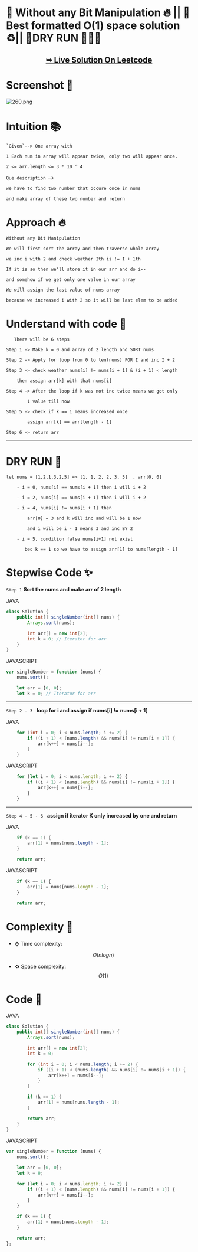 # 🚀 Without any Bit Manipulation 🔥 || 🫰 Best formatted O(1) space solution  ♻️|| 🐣DRY RUN 🏃🏻‍♂️

<h2 align="center"> 

<a href="https://leetcode.com/problems/single-number-iii/solutions/5234872/without-any-bit-manipulation-best-formatted-o-1-space-solution-dry-run"><strong>➥ Live Solution On Leetcode</strong></a>
</h2>

# Screenshot 🎉 

![260.png](https://assets.leetcode.com/users/images/93108805-928c-40cb-a1e2-6147568e0a15_1717141406.7318087.png)


# Intuition 📚
<!-- Describe your first thoughts on how to solve this problem. -->
    `Given`--> One array with
    
    1 Each num in array will appear twice, only two will appear once.

    2 <= arr.length <= 3 * 10 ^ 4

`Que description` --> 

    we have to find two number that occure once in nums 

    and make array of these two number and return
    

# Approach 🔥

`Without any Bit Manipulation`

    We will first sort the array and then traverse whole array

    we inc i with 2 and check weather Ith is != I + 1th 

    If it is so then we'll store it in our arr and do i-- 

    and somehow if we get only one value in our array

    We will assign the last value of nums array 

    because we increased i with 2 so it will be last elem to be added


# Understand with code 📔

       There will be 6 steps 

    Step 1 -> Make k = 0 and array of 2 length and SORT nums

    Step 2 -> Apply for loop from 0 to len(nums) FOR I and inc I + 2

    Step 3 -> check weather nums[i] != nums[i + 1] & (i + 1) < length

        then assign arr[k] with that nums[i] 

    Step 4 -> After the loop if k was not inc twice means we got only 

            1 value till now 

    Step 5 -> check if k == 1 means increased once

            assign arr[k] == arr[length - 1]

    Step 6 -> return arr
---

# DRY RUN 🚀

    let nums = [1,2,1,3,2,5] => [1, 1, 2, 2, 3, 5]  , arr[0, 0]

        - i = 0, nums[i] == nums[i + 1] then i will i + 2

        - i = 2, nums[i] == nums[i + 1] then i will i + 2

        - i = 4, nums[i] != nums[i + 1] then 
            
            arr[0] = 3 and k will inc and will be 1 now

            and i will be i - 1 means 3 and inc BY 2

        - i = 5, condition false nums[i+1] not exist

           bec k == 1 so we have to assign arr[1] to nums[length - 1]

# Stepwise Code ✨ 

`Step 1` **Sort the nums and make arr of 2 length**

JAVA
``` JAVA []
class Solution {
    public int[] singleNumber(int[] nums) {
        Arrays.sort(nums);

        int arr[] = new int[2];
        int k = 0; // Iterator for arr
    }
}
```
JAVASCRIPT
``` JAVASCRIPT []
var singleNumber = function (nums) {
    nums.sort();

    let arr = [0, 0];
    let k = 0; // Iterator for arr
```

---

`Step 2 - 3 ` **loop for i and assign if nums[i] != nums[i + 1]**

JAVA
``` JAVA []
    for (int i = 0; i < nums.length; i += 2) {
        if ((i + 1) < (nums.length) && nums[i] != nums[i + 1]) {
            arr[k++] = nums[i--];
        }
    }
```
JAVASCRIPT
``` JAVASCRIPT []
    for (let i = 0; i < nums.length; i += 2) {
        if ((i + 1) < (nums.length) && nums[i] != nums[i + 1]) {
            arr[k++] = nums[i--];
        }
    }
```

---

`Step 4 - 5 - 6 ` **assign if iterator K only increased by one and return**

JAVA
``` JAVA []
    if (k == 1) {
        arr[1] = nums[nums.length - 1];
    }

    return arr;
```
JAVASCRIPT
``` JAVASCRIPT []
    if (k == 1) {
        arr[1] = nums[nums.length - 1];
    }

    return arr;
```


# Complexity 💫
- ⌚ Time complexity: $$O(nlogn)$$
<!-- Add your time complexity here, e.g. $$O(n)$$ -->

- ♻️ Space complexity: $$O(1)$$
<!-- Add your space complexity here, e.g. $$O(n)$$ -->

# Code 💖

JAVA
``` JAVA []
class Solution {
    public int[] singleNumber(int[] nums) {
        Arrays.sort(nums);

        int arr[] = new int[2];
        int k = 0;

        for (int i = 0; i < nums.length; i += 2) {
            if ((i + 1) < (nums.length) && nums[i] != nums[i + 1]) {
                arr[k++] = nums[i--];
            }
        }

        if (k == 1) {
            arr[1] = nums[nums.length - 1];
        }

        return arr;
    }
}
```
JAVASCRIPT
``` JAVASCRIPT []
var singleNumber = function (nums) {
    nums.sort();

    let arr = [0, 0];
    let k = 0;

    for (let i = 0; i < nums.length; i += 2) {
        if ((i + 1) < (nums.length) && nums[i] != nums[i + 1]) {
            arr[k++] = nums[i--];
        }
    }

    if (k == 1) {
        arr[1] = nums[nums.length - 1];
    }

    return arr;
};
```

